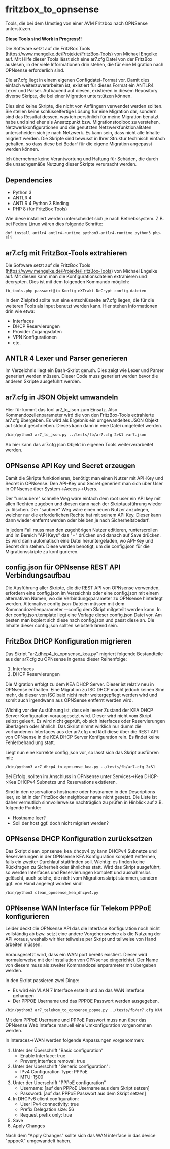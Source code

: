 # fritzbox_to_opnsense
Tools, die bei dem Umstieg von einer AVM Fritzbox nach OPNSense unterstüzen.

**Diese Tools sind Work in Progress!!**

Die Software setzt auf die FritzBox Tools (https://www.mengelke.de/Projekte/FritzBox-Tools) von Michael Engelke auf. Mit Hilfe dieser Tools lässt sich eine ar7.cfg Datei von der FritzBox auslesen, in der viele Informationen drin stehen, die für eine Migration nach OPNsense erforderlich sind.

Die ar7.cfg liegt in einem eigenen Configdatei-Format vor. Damit dies einfach weiterzuverarbeiten ist, existiert für dieses Format ein ANTLR4 Lexer und Parser. Aufbauend auf diesen, existieren in diesem Repository diverse Skripte, die bei einer Migration unterstützen können.

Dies sind keine Skripte, die nicht von Anfängern verwendet werden sollten. Sie stellen keine schlüsselfertige Lösung für eine Migration dar, sondern sind das Resultat dessen, was ich persönlich für meine Migration benutzt habe und sind eher als Ansatzpunkt bzw. Migrationstoolbox zu verstehen. Netzwerkkonfigurationen und die genutzten Netzwerkfunktionalitäten unterscheiden sich je nach Netzwerk. Es kann sein, dass nicht alle Inhalte migriert werden. Die Skripte sind bewusst in Ihrer Struktur technisch einfach gehalten, so dass diese bei Bedarf für die eigene Migration angepasst werden können.

Ich übernehme keine Verantwortung und Haftung für Schäden, die durch die unsachgemäße Nutzung dieser Skripte verursacht werden.

## Dependencies

- Python 3
- ANTLR 4
- ANTLR 4 Python 3 Binding
- PHP 8 (für FritzBox Tools)

Wie diese installiert werden unterscheidet sich je nach Betriebssystem. Z.B. bei Fedora Linux wären dies folgende Schritte:
```
dnf install antlr4 antlr4-runtime python3-antlr4-runtime python3 php-cli
```

## ar7.cfg mit FritzBox-Tools extrahieren

Die Software setzt auf die FritzBox Tools (https://www.mengelke.de/Projekte/FritzBox-Tools) von Michael Engelke auf. Mit diesen kann man die Konfigurationsdateien extrahieren und decrypten. Dies ist mit dem folgenden Kommando möglich:

```
fb_tools.php passwort@ip Konfig eXTrakt-DeCrypt config-dateien
```

In dem Zielpfad sollte nun eine entschlüsselte ar7.cfg liegen, die für die weiteren Tools als Input benutzt werden kann. Hier stehen Informationen drin wie etwa:
- Interfaces
- DHCP Reservierungen
- Provider Zugangsdaten
- VPN Konfigurationen
- etc.

## ANTLR 4 Lexer und Parser generieren

Im Verzeichnis liegt ein Bash-Skript gen.sh. Dies zeigt wie Lexer und Parser generiert werden müssen. Dieser Code muss generiert werden bevor die anderen Skripte ausgeführt werden.

## ar7.cfg in JSON Objekt umwandeln
Hier für kommt das tool ar7_to_json zum Einsatz. Also Kommandozeilenparameter wird die von den FritzBox-Tools extrahierte ar7.cfg übergeben. Es wird als Ergebnis ein umgewandeltes JSON Objekt auf stdout geschrieben. Dieses kann dann in eine Datei umgeleitet werden.

```
/bin/python3 ar7_to_json.py ../tests/fb/ar7.cfg 2>&1 >ar7.json
```

Ab hier kann das ar7.cfg json Objekt in eigenen Tools weiterverarbeitet werden.

## OPNsense API Key und Secret erzeugen
Damit die Skripte funktionieren, benötigt man einen Nutzer mit API-Key und Secret in OPNsense. Den API-Key und Secret generiert man sich über User in OPNsense über System->Access->Users. 

Der "unsaubere" schnelle Weg wäre einfach dem root user ein API key mit allen Rechten zugeben und diesen dann nach der Skriptausführung wieder zu löschen. Der "saubere" Weg wäre einen neuen Nutzer anzulegen, welcher nur die erforderlichen Rechte hat mit seinem API Key. Dieser kann dann wieder entfernt werden oder bleiben je nach Sicherheitsbedarf. 

In jedem Fall muss man den zugehörigen Nutzer editieren, runterscrollen und im Bereich "API Keys" das "+" drücken und danach auf Save drücken. Es wird dann automatisch eine Datei heruntergeladen, wo API-Key und Secret drin stehen. Diese werden benötigt, um die config.json für die Migrationsskripte zu konfigurieren.

## config.json für OPNsense REST API Verbindungsaufbau

Die Ausführung aller Skripte, die die REST API von OPNsense verwenden, erfordern eine config.json im Verzeichnis oder eine config.json mit einem alternativen Namen, wo die Verbindungsparameter zu OPNsense hinterlegt werden. Alternative config.json-Dateien müssen mit dem Kommandozeilenparameter --config dem Skript mitgeteilt werden kann. In der config.json.template liegt eine Vorlage dieser config.json Datei vor. Am besten man kopiert sich diese nach config.json und passt diese an. Die Inhalte dieser config.json sollten selbsterklärend sein.

## FritzBox DHCP Konfiguration migrieren

Das Skript "ar7_dhcp4_to_opnsense_kea.py" migriert folgende Bestandteile aus der ar7.cfg zu OPNsense in genau dieser Reihenfolge:
1. Interfaces
1. DHCP Reservierungen

Die Migration erfolgt zu dem KEA DHCP Server. Dieser ist relativ neu in OPNsense enthalten. Eine Migration zu ISC DHCP macht jedoch keinen Sinn mehr, da dieser von ISC bald nicht mehr weitergepflegt werden wird und somit auch irgendwann aus OPNSense entfernt werden wird.

Wichtig vor der Ausführung ist, dass ein leerer Zustand der KEA DHCP Server Konfiguration vorausgesetzt wird. Dieser wird nicht vom Skript selbst geleert. Es wird nicht geprüft, ob sich Interfaces oder Reservierungen überlagern oder ähnlich. Das Skript nimmt wirklich nur dumm die vorhandenen Interfaces aus der ar7.cfg und lädt diese über die REST API von OPNsense in die KEA DHCP Server Konfiguration rein. Es findet keine Fehlerbehandlung statt.

Liegt nun eine korrekte config.json vor, so lässt sich das Skript ausführen mit:

```
/bin/python3 ar7_dhcp4_to_opnsense_kea.py ../tests/fb/ar7.cfg 2>&1
```

Bei Erfolg, sollten im Anschluss in OPNsense unter Services->Kea DHCP->Kea DHCPv4 Subnetzs und Reservations existieren.

Sind in den reservations hostname oder hostnamen in den Descriptions leer, so ist in der FritzBox der neighbour name nicht gesetzt. Die Liste ist daher vermutlich sinnvollerweise nachträglich zu prüfen in Hinblick auf z.B. folgende Punkte:

- Hostname leer?
- Soll der host ggf. doch nicht migriert werden?

## OPNsense DHCP Konfiguration zurücksetzen

Das Skript clean_opnsense_kea_dhcpv4.py kann DHCPv4 Subnetze und Reservierungen in der OPNsense KEA Konfiguration komplett entfernen, falls ein zweiter Durchlauf stattfinden soll. Wichtig: es finden keine Rückfragen zu Sicherheit oder ähnliches statt. Wird das Skript ausgeführt, so werden Interfaces und Reservierungen komplett und ausnahmslos gelöscht, auch solche, die nicht vom Migrationsskript stammen, sondern ggf. von Hand angelegt worden sind!

```
/bin/python3 clean_opnsense_kea_dhcpv4.py
```

## OPNsense WAN Interface für Telekom PPPoE konfigurieren
Leider deckt die OPNsense API das die Interface Konfiguration noch nicht vollständig ab bzw. setzt eine andere Vorgehensweise als die Nutzung der API voraus, weshalb wir hier teilweise per Skript und teilweise von Hand arbeiten müssen.

Vorausgesetzt wird, dass ein WAN port bereits existiert. Dieser wird normalerweise mit der Installation von OPNsense eingerichtet. Der Name von diesem muss als zweiter Kommandozeilenparameter mit übergeben werden.

In den Skript passieren zwei Dinge:
- Es wird ein VLAN 7 Interface erstellt und an das WAN interface gehangen
- Der PPPOE Username und das PPPOE Passwort werden ausgegeben.

```
/bin/python3 ar7_telekom_to_opnsense_pppoe.py ../tests/fb/ar7.cfg WAN
```

Mit dem PPPoE Username und PPPoE Passwort muss nun über das OPNsense Web Inteface manuell eine Umkonfiguration vorgenommen werden.

In Interaces->WAN werden folgende Anpassungen vorgenommen:

1) Unter der Überschrift "Basic configuration"
   - Enable Interface: true
   - Prevent interface removal: true
1) Unter der Überschrift "Generic configuration":
   - IPv4 Configuration Type: PPPoE
   - MTU: 1500
2) Unter der Überschrift "PPPoE configuration"
   - Username: [auf den PPPoE Username aus dem Skript setzen]
   - Password: [auf das PPPoE Passwort aus dem Skript setzen]
3) In DHCPv6 client configuration:
   - User IPv4 connectivity: true
   - Prefix Delegation size: 56
   - Request prefix only: true
4) Save
5) Apply Changes

Nach dem "Apply Changes" sollte sich das WAN interface in das device "pppoeX" umgewandelt haben.
